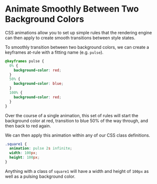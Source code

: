 # Animate Smoothly Between Two Background Colors

CSS animations allow you to set up simple rules that the rendering engine
can then apply to create smooth transitions between style states.

To smoothly transition between two background colors, we can create a
keyframes at-rule with a fitting name (e.g. `pulse`).

```css
@keyframes pulse {
  0% {
    background-color: red;
  }
  50% {
    background-color: blue;
  }
  100% {
    background-color: red;
  }
}
```

Over the course of a single animation, this set of rules will start the
background color at red, transition to blue 50% of the way through, and then
back to red again.

We can then apply this animation within any of our CSS class definitions.

```css
.square1 {
  animation: pulse 2s infinite;
  width: 100px;
  height: 100px;
}
```

Anything with a class of `square1` will have a width and height of `100px`
as well as a pulsing background color.
